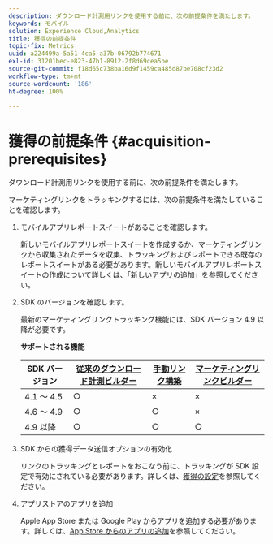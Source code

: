 ```yaml
---
description: ダウンロード計測用リンクを使用する前に、次の前提条件を満たします。
keywords: モバイル
solution: Experience Cloud,Analytics
title: 獲得の前提条件
topic-fix: Metrics
uuid: a224499a-5a51-4ca5-a37b-06792b774671
exl-id: 31201bec-e823-47b1-8912-2f8d69cea5be
source-git-commit: f18d65c738ba16d9f1459ca485d87be708cf23d2
workflow-type: tm+mt
source-wordcount: '186'
ht-degree: 100%

---
```


# 獲得の前提条件 {#acquisition-prerequisites}

ダウンロード計測用リンクを使用する前に、次の前提条件を満たします。

マーケティングリンクをトラッキングするには、次の前提条件を満たしていることを確認します。

1. モバイルアプリレポートスイートがあることを確認します。

   新しいモバイルアプリレポートスイートを作成するか、マーケティングリンクから収集されたデータを収集、トラッキングおよびレポートできる既存のレポートスイートがある必要があります。新しいモバイルアプリレポートスイートの作成について詳しくは、「[新しいアプリの追加](/help/using/manage-apps/t-new-app.md)」を参照してください。

1. SDK のバージョンを確認します。

   最新のマーケティングリンクトラッキング機能には、SDK バージョン 4.9 以降が必要です。

   **サポートされる機能**

   | SDK バージョン | [従来のダウンロード計測ビルダー](/help/using/acquisition-main/c-marketing-links-builder/t-create-edit-adobe-links/c-use-legacy-acquisition-links/c-use-legacy-acquisition-links.md) | [手動リンク構築](/help/using/acquisition-main/c-marketing-links-builder/acquisition-link-manual.md) | [マーケティングリンクビルダー](/help/using/acquisition-main/c-marketing-links-builder/c-marketing-links-builder.md) |
   |--- |--- |--- |--- |
   | 4.1 ～ 4.5 | ○ | × | × |
   | 4.6 ～ 4.9 | ○ | ○ | × |
   | 4.9 以降 | ○ | ○ | ○ |

1. SDK からの獲得データ送信オプションの有効化

   リンクのトラッキングとレポートをおこなう前に、トラッキングが SDK 設定で有効にされている必要があります。詳しくは、[獲得の設定](/help/using/acquisition-main/t-enable-acquisition.md)を参照してください。

1. アプリストアのアプリを追加

   Apple App Store または Google Play からアプリを追加する必要があります。詳しくは、[App Store からのアプリの追加](/help/using/manage-apps/c-app-store/t-app-store-app.md)を参照してください。
